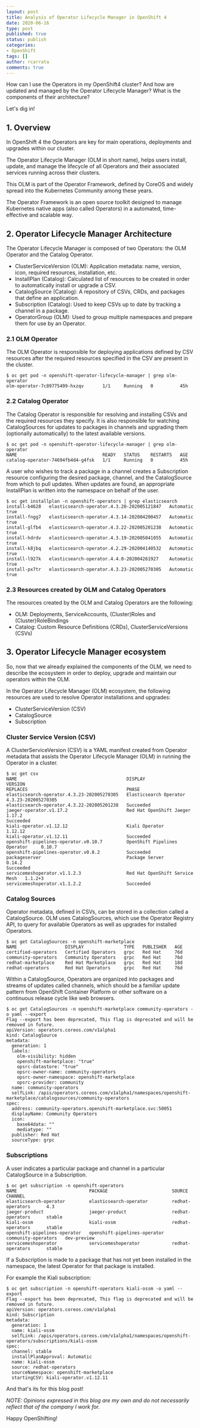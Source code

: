 ```yaml
---
layout: post
title: Analysis of Operator Lifecycle Manager in OpenShift 4
date: 2020-06-16
type: post
published: true
status: publish
categories:
- OpenShift
tags: []
author: rcarrata
comments: true
---
```


How can I use the Operators in my OpenShift4 cluster? And how are updated and managed by the
Operator Lifecycle Manager? What is the components of their architecture?

Let's dig in!

## 1. Overview

In OpenShift 4 the Operators are key for main operations, deployments and upgrades within our
cluster.

The Operator Lifecycle Manager (OLM in short name), helps users install, update, and manage the
lifecycle of all Operators and their associated services running across their clusters.

This OLM is part of the Operator Framework, defined by CoreOS and widely spread into the Kubernetes
Community among these years.

The Operator Framework is an open source toolkit designed to manage Kubernetes native apps (also
called Operators) in a automated, time-effective and scalable way.

## 2. Operator Lifecycle Manager Architecture

The Operator Lifecycle Manager is composed of two Operators: the OLM Operator and the Catalog Operator.

* ClusterServiceVersion (OLM): Application metadata: name, version, icon, required resources, installation, etc.
* InstallPlan (Catalog): Calculated list of resources to be created in order to automatically install or upgrade a CSV.
* CatalogSource (Catalog): A repository of CSVs, CRDs, and packages that define an application.
* Subscription (Catalog): Used to keep CSVs up to date by tracking a channel in a package.
* OperatorGroup (OLM): Used to group multiple namespaces and prepare them for use by an Operator.

### 2.1 OLM Operator

The OLM Operator is responsible for deploying applications defined by CSV resources after the
required resources specified in the CSV are present in the cluster.

```
$ oc get pod -n openshift-operator-lifecycle-manager | grep olm-operator
olm-operator-7c89775499-hxzqv       1/1     Running   0          45h
```

### 2.2 Catalog Operator

The Catalog Operator is responsible for resolving and installing CSVs and the required resources
they specify. It is also responsible for watching CatalogSources for updates to packages in channels
and upgrading them (optionally automatically) to the latest available versions.

```
$ oc get pod -n openshift-operator-lifecycle-manager | grep olm-operator
NAME                                READY   STATUS    RESTARTS   AGE
catalog-operator-74694fb4d4-g4fsk   1/1     Running   0          45h
```

A user who wishes to track a package in a channel creates a Subscription resource configuring the
desired package, channel, and the CatalogSource from which to pull updates. When updates are found,
an appropriate InstallPlan is written into the namespace on behalf of the user.

```
$ oc get installplan -n openshift-operators | grep elasticsearch
install-b4628   elasticsearch-operator.4.3.20-202005121847   Automatic   true
install-fngg7   elasticsearch-operator.4.3.14-202004200457   Automatic   true
install-glfb4   elasticsearch-operator.4.3.22-202005201238   Automatic   true
install-hdrdv   elasticsearch-operator.4.3.19-202005041055   Automatic   true
install-k8jbq   elasticsearch-operator.4.2.29-202004140532   Automatic   true
install-l927k   elasticsearch-operator.4.4.0-202004261927    Automatic   true
install-px7tr   elasticsearch-operator.4.3.23-202005270305   Automatic   true
```

### 2.3 Resources created by OLM and Catalog Operators

The resources created by the OLM and Catalog Operators are the following:

* OLM: Deployments, ServiceAccounts, (Cluster)Roles and (Cluster)RoleBindings
* Catalog: Custom Resource Definitions (CRDs), ClusterServiceVersions (CSVs)

## 3. Operator Lifecycle Manager ecosystem

So, now that we already explained the components of the OLM, we need to describe the ecosystem in
order to deploy, upgrade and maintain our operators within the OLM.

In the Operator Lifecycle Manager (OLM) ecosystem, the following resources are used to resolve Operator installations and upgrades:

* ClusterServiceVersion (CSV)
* CatalogSource
* Subscription

### Cluster Service Version (CSV)

A ClusterServiceVersion (CSV) is a YAML manifest created from Operator metadata that assists the
Operator Lifecycle Manager (OLM) in running the Operator in a cluster.

```
$ oc get csv
NAME                                         DISPLAY                          VERSION
REPLACES                                     PHASE
elasticsearch-operator.4.3.23-202005270305   Elasticsearch Operator           4.3.23-202005270305
elasticsearch-operator.4.3.22-202005201238   Succeeded
jaeger-operator.v1.17.2                      Red Hat OpenShift Jaeger         1.17.2
Succeeded
kiali-operator.v1.12.12                      Kiali Operator                   1.12.12
kiali-operator.v1.12.11                      Succeeded
openshift-pipelines-operator.v0.10.7         OpenShift Pipelines Operator     0.10.7
openshift-pipelines-operator.v0.8.2          Succeeded
packageserver                                Package Server                   0.14.2
Succeeded
servicemeshoperator.v1.1.2.3                 Red Hat OpenShift Service Mesh   1.1.2+3
servicemeshoperator.v1.1.2.2                 Succeeded
```

### Catalog Sources

Operator metadata, defined in CSVs, can be stored in a collection called a CatalogSource.
OLM uses CatalogSources, which use the Operator Registry API, to query for available Operators as well as upgrades for installed Operators.

```
$ oc get CatalogSources -n openshift-marketplace
NAME                  DISPLAY               TYPE   PUBLISHER   AGE
certified-operators   Certified Operators   grpc   Red Hat     76d
community-operators   Community Operators   grpc   Red Hat     76d
redhat-marketplace    Red Hat Marketplace   grpc   Red Hat     18d
redhat-operators      Red Hat Operators     grpc   Red Hat     76d
```

Within a CatalogSource, Operators are organized into packages and streams of updates called channels, which should be a familiar update pattern from OpenShift Container Platform or other software on a continuous release cycle like web browsers.

```
$ oc get CatalogSources -n openshift-marketplace community-operators -o yaml --export
Flag --export has been deprecated, This flag is deprecated and will be removed in future.
apiVersion: operators.coreos.com/v1alpha1
kind: CatalogSource
metadata:
  generation: 1
  labels:
    olm-visibility: hidden
    openshift-marketplace: "true"
    opsrc-datastore: "true"
    opsrc-owner-name: community-operators
    opsrc-owner-namespace: openshift-marketplace
    opsrc-provider: community
  name: community-operators
  selfLink: /apis/operators.coreos.com/v1alpha1/namespaces/openshift-marketplace/catalogsources/community-operators
spec:
  address: community-operators.openshift-marketplace.svc:50051
  displayName: Community Operators
  icon:
    base64data: ""
    mediatype: ""
  publisher: Red Hat
  sourceType: grpc
```

### Subscriptions

A user indicates a particular package and channel in a particular CatalogSource in a Subscription.

```
$ oc get subscription -n openshift-operators
NAME                           PACKAGE                        SOURCE                CHANNEL
elasticsearch-operator         elasticsearch-operator         redhat-operators      4.3
jaeger-product                 jaeger-product                 redhat-operators      stable
kiali-ossm                     kiali-ossm                     redhat-operators      stable
openshift-pipelines-operator   openshift-pipelines-operator   community-operators   dev-preview
servicemeshoperator            servicemeshoperator            redhat-operators      stable
```

If a Subscription is made to a package that has not yet been installed in the namespace, the latest Operator for that package is installed.

For example the Kiali subscription:

```
$ oc get subscription -n openshift-operators kiali-ossm -o yaml --export
Flag --export has been deprecated, This flag is deprecated and will be removed in future.
apiVersion: operators.coreos.com/v1alpha1
kind: Subscription
metadata:
  generation: 1
  name: kiali-ossm
  selfLink: /apis/operators.coreos.com/v1alpha1/namespaces/openshift-operators/subscriptions/kiali-ossm
spec:
  channel: stable
  installPlanApproval: Automatic
  name: kiali-ossm
  source: redhat-operators
  sourceNamespace: openshift-marketplace
  startingCSV: kiali-operator.v1.12.11
```

And that's its for this blog post!

*NOTE: Opinions expressed in this blog are my own and do not necessarily reflect that of the company I work for.*

Happy OpenShifting!
